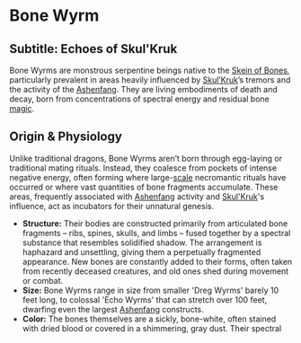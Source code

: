 # Bone Wyrm

## Subtitle: Echoes of Skul'Kruk

Bone Wyrms are monstrous serpentine beings native to the [Skein of Bones](/geography/region/skein-of-bones.md), particularly prevalent in areas heavily influenced by [Skul’Kruk](/being/titan/skul-kruk.md)’s tremors and the activity of the [Ashenfang](/structure/society/clan/ashenfang.md). They are living embodiments of death and decay, born from concentrations of spectral energy and residual bone [magic](/structure/mechanic/magic.md).

## Origin & Physiology

Unlike traditional dragons, Bone Wyrms aren’t born through egg-laying or traditional mating rituals. Instead, they coalesce from pockets of intense negative energy, often forming where large-[scale](/geography/landmark/scale.md) necromantic rituals have occurred or where vast quantities of bone fragments accumulate. These areas, frequently associated with [Ashenfang](/structure/society/clan/ashenfang.md) activity and [Skul'Kruk](/being/titan/skul-kruk.md)'s influence, act as incubators for their unnatural genesis.

*   **Structure:** Their bodies are constructed primarily from articulated bone fragments – ribs, spines, skulls, and limbs – fused together by a spectral substance that resembles solidified shadow.  The arrangement is haphazard and unsettling, giving them a perpetually fragmented appearance. New bones are constantly added to their forms, often taken from recently deceased creatures, and old ones shed during movement or combat.
*   **Size:** Bone Wyrms range in size from smaller 'Dreg Wyrms' barely 10 feet long, to colossal 'Echo Wyrms' that can stretch over 100 feet, dwarfing even the largest [Ashenfang](/structure/society/clan/ashenfang.md) constructs.
*   **Color:** The bones themselves are a sickly, bone-white, often stained with dried blood or covered in a shimmering, gray dust. Their spectral 
